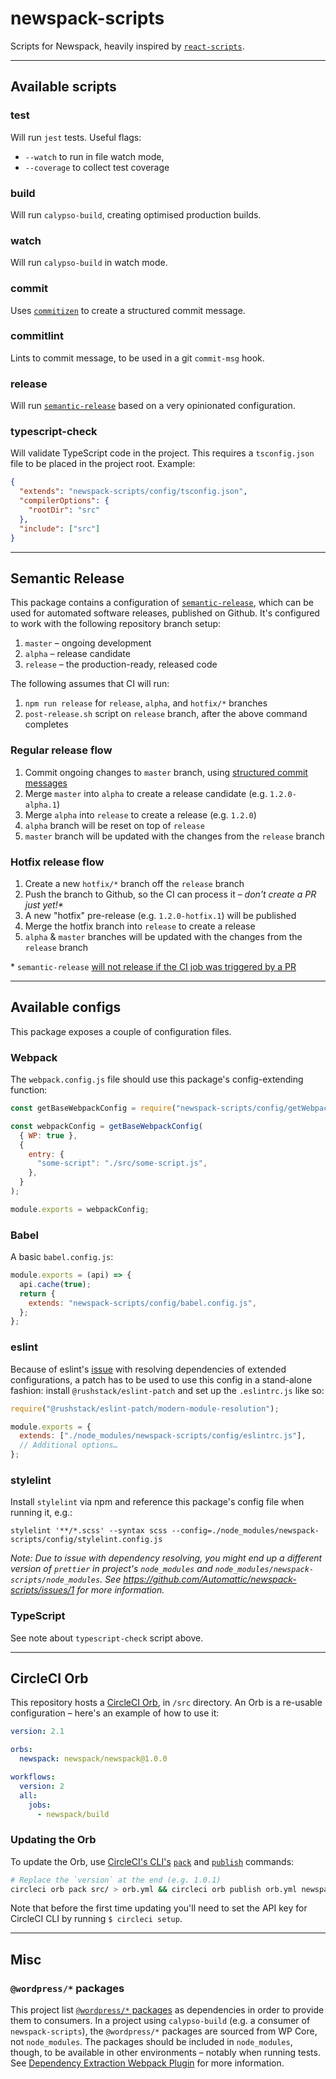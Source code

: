 # newspack-scripts

Scripts for Newspack, heavily inspired by [`react-scripts`](https://github.com/facebook/create-react-app/blob/main/packages/react-scripts).

---

## Available scripts

### test

Will run `jest` tests. Useful flags:

- `--watch` to run in file watch mode,
- `--coverage` to collect test coverage

### build

Will run `calypso-build`, creating optimised production builds.

### watch

Will run `calypso-build` in watch mode.

### commit

Uses [`commitizen`](https://www.npmjs.com/package/commitizen) to create a structured commit message.

### commitlint

Lints to commit message, to be used in a git `commit-msg` hook.

### release

Will run [`semantic-release`](semantic-release.gitbook.io/) based on a very opinionated configuration.

### typescript-check

Will validate TypeScript code in the project. This requires a `tsconfig.json` file to be placed in the project root. Example:

```json
{
  "extends": "newspack-scripts/config/tsconfig.json",
  "compilerOptions": {
    "rootDir": "src"
  },
  "include": ["src"]
}
```

---

## Semantic Release

This package contains a configuration of [`semantic-release`](semantic-release.gitbook.io/), which can be used for automated software releases, published on Github. It's configured to work with the following repository branch setup:

1. `master` – ongoing development
1. `alpha` – release candidate
1. `release` – the production-ready, released code

The following assumes that CI will run:

1. `npm run release` for `release`, `alpha`, and `hotfix/*` branches
1. `post-release.sh` script on `release` branch, after the above command completes

### Regular release flow

1. Commit ongoing changes to `master` branch, using [structured commit messages](https://www.conventionalcommits.org/en/v1.0.0/)
1. Merge `master` into `alpha` to create a release candidate (e.g. `1.2.0-alpha.1`)
1. Merge `alpha` into `release` to create a release (e.g. `1.2.0`)
1. `alpha` branch will be reset on top of `release`
1. `master` branch will be updated with the changes from the `release` branch

### Hotfix release flow

1. Create a new `hotfix/*` branch off the `release` branch
1. Push the branch to Github, so the CI can process it – _don't create a PR just yet!\*_
1. A new "hotfix" pre-release (e.g. `1.2.0-hotfix.1`) will be published
1. Merge the hotfix branch into `release` to create a release
1. `alpha` & `master` branches will be updated with the changes from the `release` branch

\* `semantic-release` [will not release if the CI job was triggered by a PR](https://github.com/semantic-release/semantic-release/blob/971a5e0d16f1a32e117e9ce382a1618c8256d0d9/index.js#L48-L51)

---

## Available configs

This package exposes a couple of configuration files.

### Webpack

The `webpack.config.js` file should use this package's config-extending function:

```js
const getBaseWebpackConfig = require("newspack-scripts/config/getWebpackConfig");

const webpackConfig = getBaseWebpackConfig(
  { WP: true },
  {
    entry: {
      "some-script": "./src/some-script.js",
    },
  }
);

module.exports = webpackConfig;
```

### Babel

A basic `babel.config.js`:

```js
module.exports = (api) => {
  api.cache(true);
  return {
    extends: "newspack-scripts/config/babel.config.js",
  };
};
```

### eslint

Because of eslint's [issue](https://github.com/eslint/eslint/issues/3458) with resolving dependencies of extended configurations, a patch has to be used to use this config in a stand-alone fashion: install `@rushstack/eslint-patch` and set up the `.eslintrc.js` like so:

```js
require("@rushstack/eslint-patch/modern-module-resolution");

module.exports = {
  extends: ["./node_modules/newspack-scripts/config/eslintrc.js"],
  // Additional options…
};
```

### stylelint

Install `stylelint` via npm and reference this package's config file when running it, e.g.:

```shell
stylelint '**/*.scss' --syntax scss --config=./node_modules/newspack-scripts/config/stylelint.config.js
```

_Note: Due to issue with dependency resolving, you might end up a different version of `prettier` in project's `node_modules` and `node_modules/newspack-scripts/node_modules`. See https://github.com/Automattic/newspack-scripts/issues/1 for more information._

### TypeScript

See note about `typescript-check` script above.

---

## CircleCI Orb

This repository hosts a [CircleCI Orb](https://circleci.com/docs/2.0/orb-intro), in `/src` directory. An Orb is a re-usable configuration – here's an example of how to use it:

```yml
version: 2.1

orbs:
  newspack: newspack/newspack@1.0.0

workflows:
  version: 2
  all:
    jobs:
      - newspack/build
```

### Updating the Orb

To update the Orb, use [CircleCI's CLI's](https://circleci.com/docs/2.0/local-cli/) [`pack`](https://circleci-public.github.io/circleci-cli/circleci_orb_pack.html) and [`publish`](https://circleci-public.github.io/circleci-cli/circleci_orb_publish.html) commands:

```bash
# Replace the `version` at the end (e.g. 1.0.1)
circleci orb pack src/ > orb.yml && circleci orb publish orb.yml newspack/newspack@version
```

Note that before the first time updating you'll need to set the API key for CircleCI CLI by running `$ circleci setup`.

---

## Misc

### `@wordpress/*` packages

This project list [`@wordpress/*` packages](https://github.com/WordPress/gutenberg/tree/trunk/packages) as dependencies in order to provide them to consumers. In a project using `calypso-build` (e.g. a consumer of `newspack-scripts`), the `@wordpress/*` packages are sourced from WP Core, not `node_modules`. The packages should be included in `node_modules`, though, to be available in other environments – notably when running tests. See [Dependency Extraction Webpack Plugin](https://www.npmjs.com/package/@wordpress/dependency-extraction-webpack-plugin) for more information.
